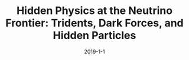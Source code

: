 ---
title: 'Hidden Physics at the Neutrino Frontier: Tridents, Dark Forces, and Hidden Particles'
authors: Matheus. Hostert
collection: publication
permalink: /publication/2019-1-1-HiddenPhysicsattheNeutrinoFrontierTridentsDarkForcesandHiddenParticles
date: 2019-1-1
venue:  
paperurl: 'None'
citation: 'Hidden Physics at the Neutrino Frontier: Tridents, Dark Forces, and Hidden Particles, Matheus. Hostert, thesis, 2019'
eprint: 'None'
---